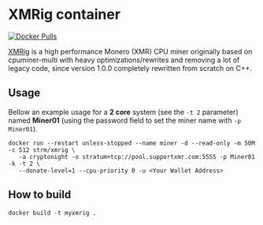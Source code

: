 # XMRig container

[![Docker Pulls](https://img.shields.io/docker/pulls/trickv/xmrig.svg?style=plastic)](https://hub.docker.com/r/trickv/xmrig/)

[XMRig](https://github.com/xmrig/xmrig) is a high performance Monero (XMR) CPU miner originally based on
cpuminer-multi with heavy optimizations/rewrites and removing a lot of legacy
code, since version 1.0.0 completely rewritten from scratch on C++.

## Usage

Bellow an example usage for a **2 core** system (see the `-t 2` parameter) named
**Miner01** (using the password field to set the miner name with `-p Miner01`).

```
docker run --restart unless-stopped --name miner -d --read-only -m 50M -c 512 strm/xmrig \
   -a cryptonight -o stratum+tcp://pool.supportxmr.com:5555 -p Miner01 -k -t 2 \
   --donate-level=1 --cpu-priority 0 -u <Your Wallet Address>
```

## How to build

```
docker build -t myxmrig .
```
